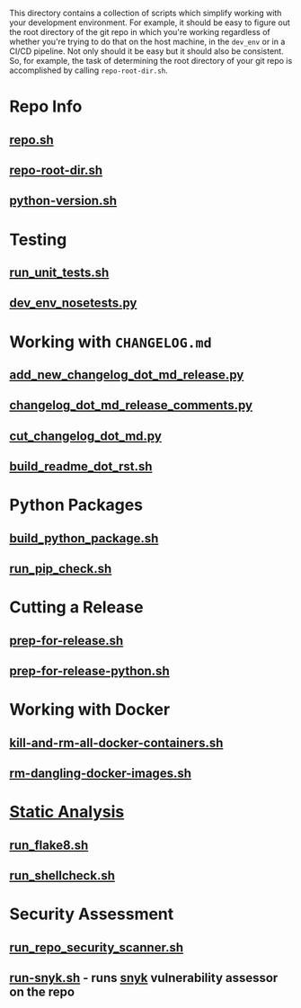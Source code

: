 This directory contains a collection of scripts which simplify working with your development environment.
For example, it should be easy to figure out the root directory of the git repo in which you're working
regardless of whether you're trying to do that on the host machine, in the ```dev_env``` or in a CI/CD pipeline.
Not only should it be easy but it should also be consistent. So, for example, the task of determining
the root directory of your git repo is accomplished by calling ```repo-root-dir.sh```.

# Repo Info

## [repo.sh](repo.sh)

## [repo-root-dir.sh](repo-root-dir.sh)

## [python-version.sh](python-version.sh)

# Testing

## [run_unit_tests.sh](run_unit_tests.sh)

## [dev_env_nosetests.py](dev_env_nosetests.py)

# Working with ```CHANGELOG.md```

## [add_new_changelog_dot_md_release.py](add_new_changelog_dot_md_release.py)

## [changelog_dot_md_release_comments.py](changelog_dot_md_release_comments.py)

## [cut_changelog_dot_md.py](cut_changelog_dot_md.py)

## [build_readme_dot_rst.sh](build_readme_dot_rst.sh)

# Python Packages

## [build_python_package.sh](build_python_package.sh)

## [run_pip_check.sh](run_pip_check.sh)

# Cutting a Release

## [prep-for-release.sh](prep-for-release.sh)

## [prep-for-release-python.sh](prep-for-release-python.sh)

# Working with Docker

## [kill-and-rm-all-docker-containers.sh](kill-and-rm-all-docker-containers.sh)

## [rm-dangling-docker-images.sh](rm-dangling-docker-images.sh)

# [Static Analysis](https://en.wikipedia.org/wiki/Static_program_analysis)

## [run_flake8.sh](run_flake8.sh)

## [run_shellcheck.sh](run_shellcheck.sh)

# Security Assessment

## [run_repo_security_scanner.sh](run_repo_security_scanner.sh)

## [run-snyk.sh](run-snyk.sh) - runs [snyk](https://snyk.io/) vulnerability assessor on the repo
